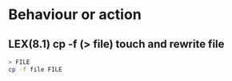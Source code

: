 # Behaviour or action

## LEX(8.1) cp -f (> file) touch and rewrite file 
```sh
> FILE
cp -f file FILE
```



